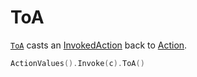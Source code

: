 # ToA

[`ToA`] casts an [InvokedAction](../invokedAction.md) back to [Action](../action.md).

```go
ActionValues().Invoke(c).ToA()
```

[`ToA`]:https://pkg.go.dev/github.com/carapace-sh/carapace#InvokedAction.ToA
